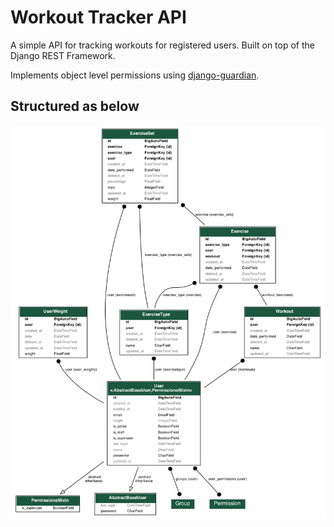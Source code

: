 # Workout Tracker API
A simple API for tracking workouts for registered users. Built on top of the Django REST Framework.

Implements object level permissions using [django-guardian](https://django-guardian.readthedocs.io/en/stable/overview.html).

## Structured as below
![](tracker_models.png)